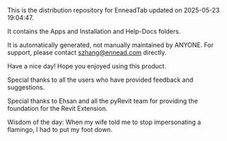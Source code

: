 This is the distribution repository for EnneadTab updated on 2025-05-23 19:04:47.

It contains the Apps and Installation and Help-Docs folders.

It is automatically generated, not manually maintained by ANYONE.
For support, please contact szhang@ennead.com directly.

Have a nice day! Hope you enjoyed using this product.

Special thanks to all the users who have provided feedback and suggestions.

Special thanks to Ehsan and all the pyRevit team for providing the foundation for the Revit Extension.



Wisdom of the day:
When my wife told me to stop impersonating a flamingo, I had to put my foot down.
